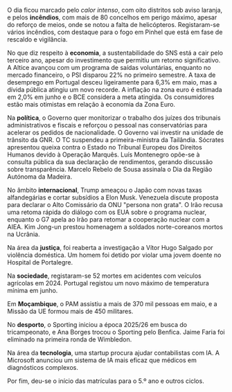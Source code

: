 O dia ficou marcado pelo *calor intenso*, com oito distritos sob aviso laranja, e pelos **incêndios**, com mais de 80 concelhos em perigo máximo, apesar do reforço de meios, onde se notou a falta de helicópteros. Registaram-se vários incêndios, com destaque para o fogo em Pinhel que está em fase de rescaldo e vigilância.

No que diz respeito à **economia**, a sustentabilidade do SNS está a cair pelo terceiro ano, apesar do investimento que permitiu um retorno significativo. A Altice avançou com um programa de saídas voluntárias, enquanto no mercado financeiro, o PSI disparou 22% no primeiro semestre. A taxa de desemprego em Portugal desceu ligeiramente para 6,3% em maio, mas a dívida pública atingiu um novo recorde. A inflação na zona euro é estimada em 2,0% em junho e o BCE considera a meta atingida. Os consumidores estão mais otimistas em relação à economia da Zona Euro.

Na **política**, o Governo quer monitorizar o trabalho dos juízes dos tribunais administrativos e fiscais e reforçou o pessoal nas conservatórias para acelerar os pedidos de nacionalidade. O Governo vai investir na unidade de trânsito da GNR. O TC suspendeu a primeira-ministra da Tailândia. Sócrates apresentou queixa contra o Estado no Tribunal Europeu dos Direitos Humanos devido à Operação Marquês. Luís Montenegro opõe-se à consulta pública da sua declaração de rendimentos, gerando discussão sobre transparência. Marcelo Rebelo de Sousa assinala o Dia da Região Autónoma da Madeira.

No âmbito **internacional**, Trump ameaçou o Japão com novas taxas alfandegárias e cortar subsídios a Elon Musk. Venezuela discute proposta para declarar o Alto Comissário da ONU "persona non grata". O Irão recusa uma retoma rápida do diálogo com os EUA sobre o programa nuclear, enquanto o G7 apela ao Irão para retomar a cooperação nuclear com a AIEA. Kim Jong-un prestou homenagem a soldados norte-coreanos mortos na Ucrânia.

Na área da **justiça**, foi reaberta a investigação a Vítor Hugo Salgado por violência doméstica. Um homem foi detido por violar uma jovem doente no Hospital de Portalegre.

Na **sociedade**, registaram-se 52 mortes em acidentes com veículos agrícolas em 2024. Portugal registou um novo máximo de temperatura mínima em junho.

Em **Moçambique**, o PAM assistiu a mais de 370 mil pessoas em maio, e a Missão da UE formou mais de 450 militares.

No **desporto**, o Sporting iniciou a época 2025/26 em busca do tricampeonato, e Ana Borges trocou o Sporting pelo Benfica. Jaime Faria foi eliminado na primeira ronda de Wimbledon.

Na área da **tecnologia**, uma startup procura ajudar contabilistas com IA. A Microsoft anunciou um sistema de IA mais eficaz que médicos em diagnósticos complexos.

Por fim, deu-se o início das matrículas para o 5.º ano e outros ciclos.